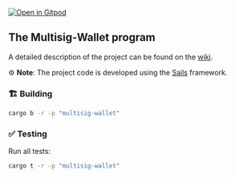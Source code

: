 [![Open in Gitpod](https://img.shields.io/badge/Open_in-Gitpod-white?logo=gitpod)](https://gitpod.io/#FOLDER=multisig-wallet/https://github.com/gear-foundation/dapps)

## The **Multisig-Wallet** program

A detailed description of the project can be found on the [wiki](https://wiki.vara.network/docs/examples/DeFi/multisig-wallet).

⚙️ **Note**: The project code is developed using the [Sails](https://github.com/gear-tech/sails) framework.


### 🏗️ Building

```sh
cargo b -r -p "multisig-wallet"
```

### ✅ Testing

Run all tests:
```sh
cargo t -r -p "multisig-wallet"
```
